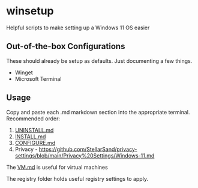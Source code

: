 # winsetup
Helpful scripts to make setting up a Windows 11 OS easier

## Out-of-the-box Configurations

These should already be setup as defaults. Just documenting a few things.

- Winget
- Microsoft Terminal

## Usage
Copy and paste each .md markdown section into the appropriate terminal. Recommended order:

1. [UNINSTALL.md](UNINSTALL.md)
2. [INSTALL.md](INSTALL.md)
3. [CONFIGURE.md](CONFIGURE.md)
4. Privacy - https://github.com/StellarSand/privacy-settings/blob/main/Privacy%20Settings/Windows-11.md

The [VM.md](VM.md) is useful for virtual machines

The registry folder holds useful registry settings to apply.
